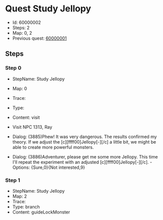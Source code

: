# Quest Study Jellopy

- Id: 60000002
- Steps: 2
- Map: 0, 2
- Previous quest: [60000001](60000001.md)

## Steps

### Step 0
- StepName:  Study Jellopy
- Map:  0
- Trace:  
- Type:  
- Content:  visit
- Visit NPC 1313, Ray

- Dialog: (3885)Phew! It was very dangerous. The results confirmed my theory. If we adjust the [c][ffff00]Jellopy[-][/c] a little bit, we might be able to create more powerful monsters.
- Dialog: (3886)Adventurer, please get me some more Jellopy. This time I'll repeat the experiment with an adjusted [c][ffff00]Jellopy[-][/c]. - Options: {Sure,0}{Not interested,9}


### Step 1
- StepName:  Study Jellopy
- Map:  2
- Trace:  
- Type:  branch
- Content:  guideLockMonster



